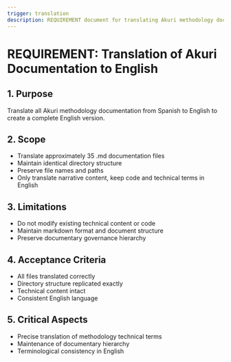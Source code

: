 ```yaml
---
trigger: translation
description: REQUIREMENT document for translating Akuri methodology documentation from Spanish to English.
---
```


# REQUIREMENT: Translation of Akuri Documentation to English

## 1. Purpose
Translate all Akuri methodology documentation from Spanish to English to create a complete English version.

## 2. Scope
- Translate approximately 35 .md documentation files
- Maintain identical directory structure
- Preserve file names and paths
- Only translate narrative content, keep code and technical terms in English

## 3. Limitations
- Do not modify existing technical content or code
- Maintain markdown format and document structure
- Preserve documentary governance hierarchy

## 4. Acceptance Criteria
- All files translated correctly
- Directory structure replicated exactly
- Technical content intact
- Consistent English language

## 5. Critical Aspects
- Precise translation of methodology technical terms
- Maintenance of documentary hierarchy
- Terminological consistency in English